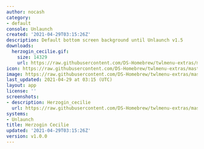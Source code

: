 ```yaml
---
author: nocash
category:
- default
console: Unlaunch
created: '2021-04-29T03:15:26Z'
description: Default bottom screen background until Unlaunch v1.5
downloads:
  herzogin_cecilie.gif:
    size: 14329
    url: https://raw.githubusercontent.com/DS-Homebrew/twlmenu-extras/master/_nds/TWiLightMenu/unlaunch/backgrounds/herzogin_cecilie.gif
icon: https://raw.githubusercontent.com/DS-Homebrew/twlmenu-extras/master/_nds/TWiLightMenu/unlaunch/backgrounds/herzogin_cecilie.gif
image: https://raw.githubusercontent.com/DS-Homebrew/twlmenu-extras/master/_nds/TWiLightMenu/unlaunch/backgrounds/herzogin_cecilie.gif
last_updated: 2021-04-29 at 03:15 (UTC)
layout: app
license: ''
screenshots:
- description: Herzogin_cecilie
  url: https://raw.githubusercontent.com/DS-Homebrew/twlmenu-extras/master/_nds/TWiLightMenu/unlaunch/backgrounds/herzogin_cecilie.gif
systems:
- Unlaunch
title: Herzogin Cecilie
updated: '2021-04-29T03:15:26Z'
version: v1.0.0
---
```

